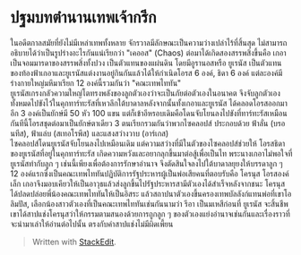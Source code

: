 
ปฐมบทตำนานเทพเจ้ากรีก
== 

ในอดีตกาลสมัยที่ยังไม่มีเหล่าเทพทั้งหลาย จักรวาลมีลักษณะเป็นความว่างเปล่าไร้ที่สิ้นสุด ไม่สามารถอธิบายได้ว่าเป็นรูปร่างอะไรกันแน่เรียกว่า "เคออส" (Chaos) ต่อมาได้เกิดสองสรรพสิ่งขึ้นคือ เกอา เป็นจอมมารดาของสรรพสิ่งทั้งปวง เป็นตัวแทนของแผ่นดิน โดยมีอูรานอสหรือ ยูเรนัส เป็นตัวแทนของท้องฟ้าเกอาและยูเรนัสแต่งงานอยู่กินกันแล้วได้ให้กำเนิดโอรส 6 องค์, ธิดา 6 องค์ แต่ละองค์มีร่างกายใหญ่มหึมาเรียก 12 องค์นี้รวมกันว่า "คณะเทพไททัน"  
ยูเรนัสเกรงกลัวความใหญ่โตทรงพลังของลูกตัวเองว่าจะเป็นภัยต่อตัวเองในอนาคต จึงจับลูกตัวเองทั้งหมดไปขังไว้ในคุกทาร์ทะรัสที่เหวลึกใต้บาดาลหลังจากนั้นทั้งเกอาและยูเรนัส ได้คลอดโอรสออกมาอีก 3 องค์เป็นยักษ์มี 50 หัว 100 แขน แต่ก็เข้าอีหรอบเดิมคือโดนจับโยนลงไปขังที่ทาร์ทะรัสเหมือนกันทีนี้โอรสชุดต่อมาเป็นยักษ์ตาเดียว 3 ตนเรียกรวมกันว่าพวกไซคลอปส์ ประกอบด้วย ฟ้าลั่น (บรอนทีส), ฟ้าแล่บ (สเทอโรพีส) และแสงสว่างวาบ (อาร์เกส)  
ไซคลอปส์โดนยูเรนัสจับโยนลงไปเหมือนเดิม แต่ความสว่างที่มีในตัวของไซคลอปส์ช่วยให้ โอรสธิดาของยูเรนัสที่อยู่ในคุกทาร์ทะรัส เกิดความหวังและอยากลุกขึ้นมาต่อสู้เพื่อเป็นไท พระนางเกอาไม่พอใจที่ยูเรนัสทำกับลูก ๆ เช่นนี้เพียงเพื่อต้องการรักษาอำนาจ จึงตัดสินใจลงไปใต้บาดาลยุยงให้บรรดาลูก ๆ 12 องค์แรกซึ่งเป็นคณะเทพไททันปฏิบัติการรัฐประหารผู้เป็นพ่อเสียคนที่ตอบรับคือ โครนุส โอรสองค์เล็ก เกอาจึงมอบเคียวให้เป็นอาวุธแล้วส่งลูกขึ้นไปรัฐประหารสามีตัวเองได้สำเร็จหลังจากชนะ โครนุส ได้ปลดปล่อยพี่น้องคณะเทพไททันให้เป็นอิสระ แล้วสถาปนาตัวเองขึ้นครองเทพบัลลังก์แทนพ่อที่เขาโอลิมปัส, เลือกน้องสาวตัวเองที่เป็นคณะเทพไททันเช่นกันนามว่า รีอา เป็นมเหสีก่อนที่ ยูเรนัส จะสิ้นชีพเขาได้สาปแช่งโครนุสว่าให้กรรมตามสนองด้วยการถูกลูก ๆ ของตัวเองแย่งอำนาจเช่นกันและเรื่องราวที่จะนำมาเล่าให้อ่านต่อไปนั้น ตรงกับคำสาปแช่งไม่มีผิดเพี้ยน

> Written with [StackEdit](https://mythologygreekk.weebly.com/).
<!--stackedit_data:
eyJoaXN0b3J5IjpbLTEzMDgwMzA2NDhdfQ==
-->